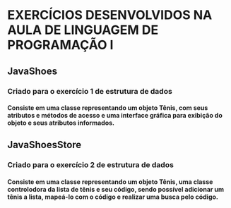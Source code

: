 # EXERCÍCIOS DESENVOLVIDOS NA AULA DE LINGUAGEM DE PROGRAMAÇÃO I

## JavaShoes

### Criado para o exercício 1 de estrutura de dados 
#### Consiste em uma classe representando um objeto Tênis, com seus atributos e métodos de acesso e uma interface gráfica para exibição do objeto e seus atributos informados.

## JavaShoesStore

### Criado para o exercício 2 de estrutura de dados 
#### Consiste em uma classe representando um objeto Tênis, uma classe controlodora da lista de tênis e seu código, sendo possível adicionar um tênis a lista, mapeá-lo com o código e realizar uma busca pelo código.
